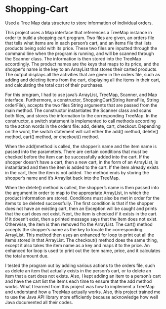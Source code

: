 # Shopping-Cart
Used a Tree Map data structure to store information of individual orders. 

This project uses a Map interface that references a TreeMap instance in order to build a shopping cart program. Two files are given, an orders file that tells what items are in each person’s cart, and an items file that lists products being sold with its price. These two files are inputted through the command line when the program is running, and will be scanned through the Scanner class. The information is then stored into the TreeMap accordingly. The product names are the keys that maps to its price, and the shopper’s name is the key to an ArrayList that stores their carted products. The output displays all the activities that are given in the orders file, such as adding and deleting items from the cart, displaying all the items in their cart, and calculating the total cost of their purchases.

For this program, I had to use java’s ArrayList, TreeMap, Scanner, and Map interface. Furthermore, a constructor, ShoppingCart(String itemsFile, String orderFile), accepts the two files String arguments that are passed from the main method. The constructor instantiates the Scanner class and scans both files, and stores the information to the corresponding TreeMap. In the constructor, a switch statement is implemented to call methods according to the action words in the orders file: add, delete, cart, checkout. Depending on the word, the switch statement will call either the add() method, delete() method, cart() method, or checkout() method.

When the add()method is called, the shopper’s name and the item name is passed into the parameters. There are certain conditions that must be checked before the item can be successfully added into the cart. If the shopper doesn’t have a cart, then a new cart, in the form of an ArrayList, is instantiated and then the item is added to the cart. If the item already exists in the cart, then the item is not added. The method ends by storing the shopper’s name and it’s Arraylist back into the TreeMap.

When the delete() method is called, the shopper’s name is then passed into the argument in order to map to the appropriate ArrayList, in which the product information are stored. Conditions must also be met in order for the items to be deleted successfully. The first condition is that if the shopper does not have an existing cart, then an Exception will be caught and prints that the cart does not exist. Next, the item is checked if it exists in the cart. If it doesn’t exist, then a printed message says that the item does not exist. Otherwise, the item is then removed fro the ArrayList.
The cart() method accepts the shopper’s name as the key to locate the corresponding ArrayList. This method then uses an enhanced for loop to print out all the items stored in that ArrayList. The checkout() method does the same thing, except it also takes the item name as a key and maps it to the price. An enhanced for loop is used to print out the item name, price, and it calculates the total amount due.

I tested the program out by adding various actions to the orders file, such as delete an item that actually exists in the person’s cart, or to delete an item that a cart does not exists. Also, I kept adding an item to a person’s cart and have the cart list the items each time to ensure that the add method works. What I learned from this project was how to implement a TreeMap and understand how a TreeMap actually works. Also, this project trained me to use the Java API library more efficiently because acknowledge how well Java documented all their codes.
